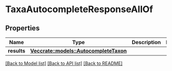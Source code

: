 # TaxaAutocompleteResponseAllOf

## Properties

Name | Type | Description | Notes
------------ | ------------- | ------------- | -------------
**results** | [**Vec<crate::models::AutocompleteTaxon>**](AutocompleteTaxon.md) |  | 

[[Back to Model list]](../README.md#documentation-for-models) [[Back to API list]](../README.md#documentation-for-api-endpoints) [[Back to README]](../README.md)


